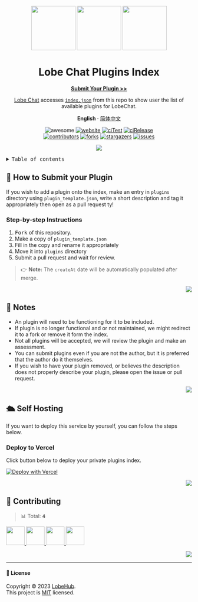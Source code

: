 <a name="readme-top"></a>

<div align="center">

<img height="120" src="https://registry.npmmirror.com/@lobehub/assets-emoji/1.3.0/files/assets/puzzle-piece.webp">
<img height="120" src="https://gw.alipayobjects.com/zos/kitchen/qJ3l3EPsdW/split.svg">
<img height="120" src="https://registry.npmmirror.com/@lobehub/assets-emoji/1.3.0/files/assets/convenience-store.webp">

<h1>Lobe Chat Plugins Index</h1>

[**Submit Your Plugin >>**](https://github.com/lobehub/lobe-chat-plugins/pulls)

[Lobe Chat](https://github.com/lobehub/lobe-chat) accesses [`index.json`](https://registry.npmmirror.com/@lobehub/lobe-chat-plugins/latest/files) from this repo to show user the list of available plugins for LobeChat.

**English** · [简体中文](./README-zh_CN.md)

<!-- SHIELD GROUP -->

![awesome](https://cdn.rawgit.com/sindresorhus/awesome/d7305f38d29fed78fa85652e3a63e154dd8e8829/media/badge.svg)
[![website][website-shield]][website-url]
[![ciTest][ci-test-shield]][ci-test-url]
[![ciRelease][ci-release-shield]][ci-release-url] <br/>
[![contributors][contributors-shield]][contributors-url]
[![forks][forks-shield]][forks-url]
[![stargazers][stargazers-shield]][stargazers-url]
[![issues][issues-shield]][issues-url]

![](https://raw.githubusercontent.com/andreasbm/readme/master/assets/lines/rainbow.png)

</div>

<details>
<summary><kbd>Table of contents</kbd></summary>

#### TOC

- [🚀 How to Submit your Plugin](#-how-to-submit-your-plugin)

  - [Step-by-step Instructions](#step-by-step-instructions)

- [👀 Notes](#-notes)

- [🛳 Self Hosting](#-self-hosting)

  - [Deploy to Vercel](#deploy-to-vercel)

- [🤝 Contributing](#-contributing)

####

</details>

## 🚀 How to Submit your Plugin

If you wish to add a plugin onto the index, make an entry in `plugins` directory using `plugin_template.json`, write a short description and tag it appropriately then open as a pull request ty!

### Step-by-step Instructions

1. <kbd>Fork</kbd> of this repository.
2. Make a copy of `plugin_template.json`
3. Fill in the copy and rename it appropriately
4. Move it into `plugins` directory
5. Submit a pull request and wait for review.

> 👉 **Note:** The `createAt` date will be automatically populated after merge.

<div align="right">

[![][back-to-top]](#readme-top)

</div>

## 👀 Notes

- An plugin will need to be functioning for it to be included.
- If plugin is no longer functional and or not maintained, we might redirect it to a fork or remove it form the index.
- Not all plugins will be accepted, we will review the plugin and make an assessment.
- You can submit plugins even if you are not the author, but it is preferred that the author do it themselves.
- If you wish to have your plugin removed, or believes the description does not properly describe your plugin, please open the issue or pull request.

<div align="right">

[![][back-to-top]](#readme-top)

</div>

## 🛳 Self Hosting

If you want to deploy this service by yourself, you can follow the steps below.

### Deploy to Vercel

Click button below to deploy your private plugins index.

[![Deploy with Vercel][deploy-shield]][deploy-url]

<div align="right">

[![][back-to-top]](#readme-top)

</div>

## 🤝 Contributing

<!-- CONTRIBUTION GROUP -->

> 📊 Total: <kbd>**4**</kbd>

<a href="https://github.com/arvinxx" title="arvinxx">
  <img src="https://avatars.githubusercontent.com/u/28616219?v=4" width="50" />
</a>
<a href="https://github.com/canisminor1990" title="canisminor1990">
  <img src="https://avatars.githubusercontent.com/u/17870709?v=4" width="50" />
</a>
<a href="https://github.com/actions-user" title="actions-user">
  <img src="https://avatars.githubusercontent.com/u/65916846?v=4" width="50" />
</a>
<a href="https://github.com/lobehubbot" title="lobehubbot">
  <img src="https://avatars.githubusercontent.com/u/134299653?v=4" width="50" />
</a>

<!-- CONTRIBUTION END -->

<div align="right">

[![][back-to-top]](#readme-top)

</div>

---

#### 📝 License

Copyright © 2023 [LobeHub][profile-url]. <br />
This project is [MIT](./LICENSE) licensed.

<!-- PLUGIN GROUP -->

[website-shield]: https://img.shields.io/website?down_message=offline&label=🤯%20chat-plugins.lobehub.com&up_message=online&url=https%3A%2F%2Fchat-plugins.lobehub.com&style=flat
[website-url]: https://chat-plugins.lobehub.com

<!-- LINK GROUP -->

[profile-url]: https://github.com/lobehub
[deploy-shield]: https://vercel.com/button
[deploy-url]: https://vercel.com/new/clone?repository-url=https%3A%2F%2Fgithub.com%2Flobehub%2Flobe-chat-plugins&project-name=lobe-chat-plugins&repository-name=lobe-chat-plugins

<!-- SHIELD LINK GROUP -->

[back-to-top]: https://img.shields.io/badge/-BACK_TO_TOP-151515?style=flat-square

<!-- ciTest -->

[ci-test-shield]: https://github.com/lobehub/lobe-chat-plugins/actions/workflows/test.yml/badge.svg
[ci-test-url]: https://github.com/lobehub/lobe-chat-plugins/actions/workflows/test.yml

<!-- ciRelease -->

[ci-release-shield]: https://github.com/lobehub/lobe-chat-plugins/actions/workflows/release.yml/badge.svg
[ci-release-url]: https://github.com/lobehub/lobe-chat-plugins/actions/workflows/release.yml

<!-- contributors -->

[contributors-shield]: https://img.shields.io/github/contributors/lobehub/lobe-chat-plugins.svg?style=flat
[contributors-url]: https://github.com/lobehub/lobe-chat-plugins/graphs/contributors

<!-- forks -->

[forks-shield]: https://img.shields.io/github/forks/lobehub/lobe-chat-plugins.svg?style=flat
[forks-url]: https://github.com/lobehub/lobe-chat-plugins/network/members

<!-- stargazers -->

[stargazers-shield]: https://img.shields.io/github/stars/lobehub/lobe-chat-plugins.svg?style=flat
[stargazers-url]: https://github.com/lobehub/lobe-chat-plugins/stargazers

<!-- issues -->

[issues-shield]: https://img.shields.io/github/issues/lobehub/lobe-chat-plugins.svg?style=flat
[issues-url]: https://github.com/lobehub/lobe-chat-plugins/issues/new/choose
